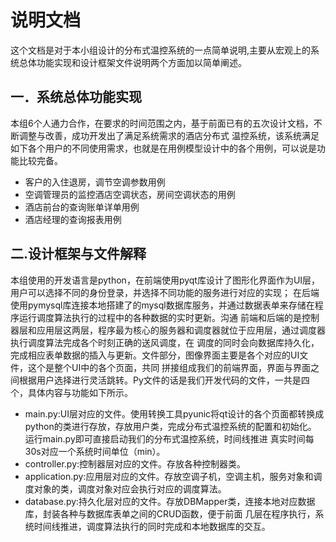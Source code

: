# 说明文档

这个文档是对于本小组设计的分布式温控系统的一点简单说明,主要从宏观上的系统总体功能实现和设计框架文件说明两个方面加以简单阐述。

## 一．系统总体功能实现
本组6个人通力合作，在要求的时间范围之内，基于前面已有的五次设计文档，不断调整与改善，成功开发出了满足系统需求的酒店分布式
温控系统，该系统满足如下各个用户的不同使用需求，也就是在用例模型设计中的各个用例，可以说是功能比较完备。
- 客户的入住退房，调节空调参数用例
- 空调管理员的监控酒店空调状态，房间空调状态的用例
- 酒店前台的查询账单详单用例
- 酒店经理的查询报表用例

## 二.设计框架与文件解释
本组使用的开发语言是python，在前端使用pyqt库设计了图形化界面作为UI层，用户可以选择不同的身份登录，并选择不同功能的服务进行对应的实现；
在后端使用pymysql库连接本地搭建了的mysql数据库服务，并通过数据表单来存储在程序运行调度算法执行的过程中的各种数据的实时更新。沟通
前端和后端的是控制器层和应用层这两层，程序最为核心的服务器和调度器就位于应用层，通过调度器执行调度算法完成各个时刻正确的送风调度，在
调度的同时会向数据库持久化，完成相应表单数据的插入与更新。文件部分，图像界面主要是各个对应的UI文件，这个是整个UI中的各个页面，共同
拼接组成我们的前端界面，界面与界面之间根据用户选择进行灵活跳转。Py文件的话是我们开发代码的文件，一共是四个，具体内容与功能如下所示。

- main.py:UI层对应的文件。使用转换工具pyunic将qt设计的各个页面都转换成python的类进行存放，存放用户类，完成分布式温控系统的配置和初始化。
运行main.py即可直接启动我们的分布式温控系统，时间线推进 真实时间每30s对应一个系统时间单位（min）。
- controller.py:控制器层对应的文件。存放各种控制器类。
- application.py:应用层对应的文件。存放空调子机，空调主机，服务对象和调度对象的类，调度对象对应会执行对应的调度算法。
- database.py:持久化层对应的文件。存放DBMapper类，连接本地对应数据库，封装各种与数据库表单之间的CRUD函数，便于前面
几层在程序执行，系统时间线推进，调度算法执行的同时完成和本地数据库的交互。
